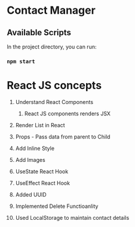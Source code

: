 # Contact Manager

## Available Scripts

In the project directory, you can run:

### `npm start`

# React JS concepts

1. Understand React Components
    1. React JS components renders JSX
    
2. Render List in React
3. Props - Pass data from parent to Child
4. Add Inline Style
5. Add Images
6. UseState React Hook
7. UseEffect React Hook
8. Added UUID
9. Implemented Delete Functioanlity
10. Used LocalStorage to maintain contact details 
